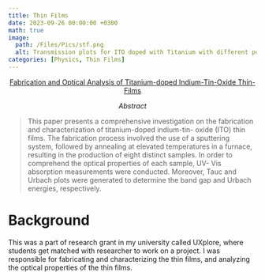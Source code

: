 ```yaml
---
title: Thin Films
date: 2023-09-26 00:00:00 +0300
math: true
image:
  path: /Files/Pics/stf.png
  alt: Transmission plots for ITO doped with Titanium with different powers
categories: [Physics, Thin Films]
---
```

<div style="text-align: center;">
  <a href="/Files/PDFs/UXploreFinalReport.pdf">Fabrication and Optical Analysis of Titanium-doped
Indium-Tin-Oxide Thin-Films</a>
</div>

$$Abstract$$

>This paper presents a comprehensive investigation on
the fabrication and characterization of titanium-doped indium-tin-
oxide (ITO) thin films. The fabrication process involved the use of
a sputtering system, followed by annealing at elevated temperatures
in a furnace, resulting in the production of eight distinct samples.
In order to comprehend the optical properties of each sample, UV-
Vis absorption measurements were conducted. Moreover, Tauc and
Urbach plots were generated to determine the band gap and Urbach
energies, respectively.

# Background

This was a part of research grant in my university called UXplore, where students get matched with researcher to work on a project. I was responsible for fabricating and characterizing the thin films, and analyzing the optical properties of the thin films.